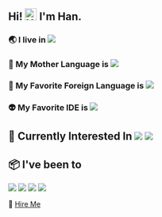 ## Hi! <img src='https://qpluspicture.oss-cn-beijing.aliyuncs.com/6LjjQA/Hi.gif' alt='Hi' width="24"/>  I'm Han.

### :earth_asia: I live in  ![](https://img.shields.io/badge/OS-Linux-informational?style=flat&logo=linux&logoColor=white&color=9cf)
### 🚀 My Mother Language is ![](https://img.shields.io/badge/Code-Dart-informational?style=flat&logo=dart&logoColor=white&color=9cf) 
<!-- ### 🏁 My Favorite Playground is ![](https://img.shields.io/badge/Code-Flutter-informational?style=flat&logo=flutter&logoColor=white&color=9cf)  -->
### 📖 My Favorite Foreign Language is  ![](https://img.shields.io/badge/Code-Golang-informational?style=flat&logo=go&logoColor=white&color=9cf)
### 👽️ My Favorite IDE is ![](https://img.shields.io/badge/Editor-Vim-informational?style=flat&logo=vim&logoColor=white&color=9cf)
## 🙈 Currently Interested In ![](https://img.shields.io/badge/Code-Rust-informational?style=flat&logo=rust&logoColor=white&color=9cf)  ![](https://img.shields.io/badge/Code-Csharp-informational?style=flat&logo=csharp&logoColor=white&color=9cf) 

## :package: I've been to 
![](https://img.shields.io/badge/Tools-Firebase-informational?style=flat&logo=firebase&logoColor=white&color=9cf)
![](https://img.shields.io/badge/Tools-Docker-informational?style=flat&logo=docker&logoColor=white&color=9cf)
![](https://img.shields.io/badge/CICD-Fastlane-informational?style=flat&logo=fastlane&logoColor=white&color=9cf) ![](https://img.shields.io/badge/CICD-Jenkins-informational?style=flat&logo=jenkins&logoColor=white&color=9cf) 

👔 [Hire Me](https://superficial-spur-efa.notion.site/Flutter-Dev-4392b0001c954e1bb765c5620ed7f43b)

